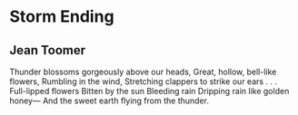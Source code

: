 # Storm Ending
## Jean Toomer
Thunder blossoms gorgeously above our heads,
Great, hollow, bell-like flowers,
Rumbling in the wind,
Stretching clappers to strike our ears . . .
Full-lipped flowers
Bitten by the sun
Bleeding rain
Dripping rain like golden honey—
And the sweet earth flying from the thunder.